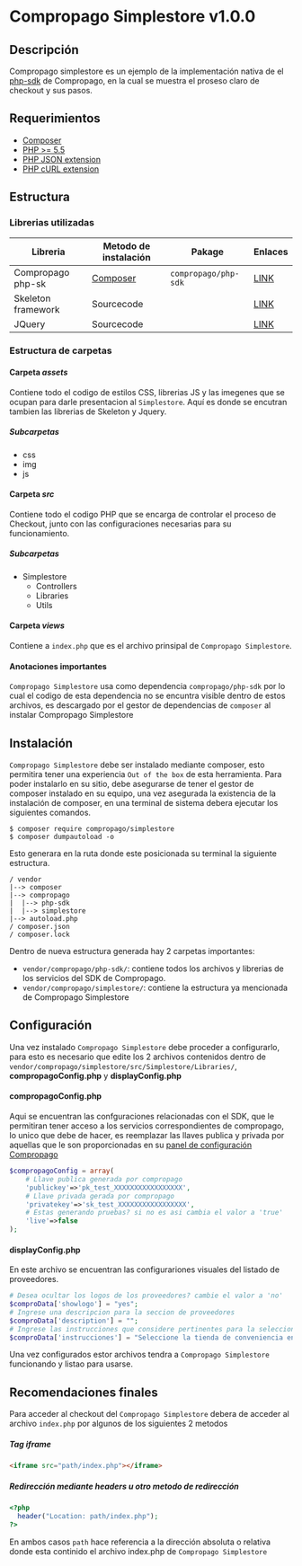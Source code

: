 # Compropago Simplestore v1.0.0

## Descripción
Compropago simplestore es un ejemplo de la implementación nativa de el [php-sdk](https://github.com/compropago/compropago-php)
de Compropago, en la cual se muestra el proseso claro de checkout y sus pasos.

## Requerimientos
* [Composer][composer-link]
* [PHP >= 5.5](http://www.php.net/)
* [PHP JSON extension](http://php.net/manual/en/book.json.php)
* [PHP cURL extension](http://php.net/manual/en/book.curl.php)

## Estructura

### Librerias utilizadas
| Libreria           | Metodo de instalación       | Pakage               | Enlaces                 |
|--------------------|-----------------------------|----------------------|-------------------------| 
| Compropago php-sk  | [Composer][composer-link]   | `compropago/php-sdk` | [LINK][compropago-link] |
| Skeleton framework | Sourcecode                  |                      | [LINK][skeleton-link]   |
| JQuery             | Sourcecode                  |                      | [LINK][jquery-link]     |


### Estructura de carpetas

#### Carpeta *assets*
Contiene todo el codigo de estilos CSS, librerias JS y las imegenes que se ocupan para darle presentacion al `Simplestore`.
Aquí es donde se encutran tambien las librerias de Skeleton y Jquery.
##### Subcarpetas
* css
* img
* js

#### Carpeta *src*
Contiene todo el codigo PHP que se encarga de controlar el proceso de Checkout, junto con las configuraciones necesarias
para su funcionamiento.
##### Subcarpetas
* Simplestore
  * Controllers
  * Libraries
  * Utils
  
#### Carpeta *views*
Contiene a `index.php` que es el archivo prinsipal de `Compropago Simplestore`. 

#### Anotaciones importantes
`Compropago Simplestore` usa como dependencia `compropago/php-sdk` por lo cual el codigo de esta dependencia no se encuntra
visible dentro de estos archivos, es descargado por el gestor de dependencias de `composer` al instalar Compropago Simplestore

## Instalación
`Compropago Simplestore` debe ser instalado mediante composer, esto permitira tener una experiencia `Out of the box` de esta
herramienta. Para poder instalarlo en su sitio, debe asegurarse de tener el gestor de composer instalado en su equipo, una vez
asegurada la existencia de la instalación de composer, en una terminal de sistema debera ejecutar los siguientes comandos.

```
$ composer require compropago/simplestore
$ composer dumpautoload -o
```

Esto generara en la ruta donde este posicionada su terminal la siguiente estructura.

```
/ vendor
|--> composer
|--> compropago
|  |--> php-sdk
|  |--> simplestore
|--> autoload.php
/ composer.json
/ composer.lock
```

Dentro de nueva estructura generada hay 2 carpetas importantes:
* `vendor/compropago/php-sdk/`: contiene todos los archivos y librerias de los servicios del SDK de Compropago.
* `vendor/compropago/simplestore/`: contiene la estructura ya mencionada de Compropago Simplestore


## Configuración
Una vez instalado `Compropago Simplestore` debe proceder a configurarlo, para esto es necesario que edite los 2 archivos 
contenidos dentro de `vendor/compropago/simplestore/src/Simplestore/Libraries/`, **compropagoConfig.php** y **displayConfig.php**

#### compropagoConfig.php
Aqui se encuentran las confguraciones relacionadas con el SDK, que le permitiran tener acceso a los servicios correspondientes
de compropago, lo unico que debe de hacer, es reemplazar las llaves publica y privada por aquellas que le son proporcionadas
en su [panel de configuración Compropago][compropago-config-link]

```php
$compropagoConfig = array(
    # Llave publica generada por compropago
    'publickey'=>'pk_test_XXXXXXXXXXXXXXXXX',
    # Llave privada gerada por compropago
    'privatekey'=>'sk_test_XXXXXXXXXXXXXXXXX',
    # Estas generando pruebas? si no es asi cambia el valor a 'true'
    'live'=>false
);
```

#### displayConfig.php
En este archivo se encuentran las configurariones visuales del listado de proveedores.

```php
# Desea ocultar los logos de los proveedores? cambie el valor a 'no'
$comproData['showlogo'] = "yes";
# Ingrese una descripcion para la seccion de proveedores
$comproData['description'] = "";
# Ingrese las instrucciones que considere pertinentes para la seleccion de proveedores
$comproData['instrucciones'] = "Seleccione la tienda de conveniencia en la cual desea realizar su pago";
```

Una vez configurados estor archivos tendra a `Compropago Simplestore` funcionando y listao para usarse.

## Recomendaciones finales
Para acceder al checkout del `Compropago Simplestore` debera de acceder al archivo `index.php` por algunos de 
los siguientes 2 metodos

##### Tag iframe
```html
<iframe src="path/index.php"></iframe>
```

##### Redirección mediante headers u otro metodo de redirección
```php
<?php
  header("Location: path/index.php");
?>
```

En ambos casos `path` hace referencia a la dirección absoluta o relativa donde esta continido el archivo index.php de 
`Compropago Simplestore`


[compropago-config-link]: https://compropago.com/panel/configuracion
[compropago-link]: https://packagist.org/packages/compropago/php-sdk
[composer-link]: https://getcomposer.org/
[skeleton-link]: http://getskeleton.com/
[jquery-link]: https://jquery.com/
